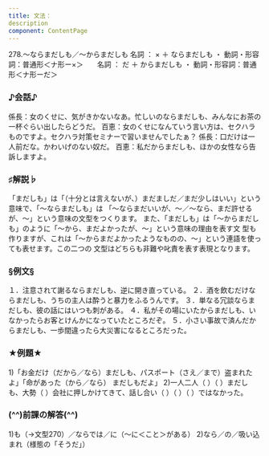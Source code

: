 ```yaml
---
title: 文法：
description
component: ContentPage
---
```



278.～ならまだしも／～からまだしも
名詞 ： × ＋ ならまだしも ・
動詞・形容詞：普通形＜ナ形ー×＞      
名詞 ： だ ＋ からまだしも ・
動詞・形容詞：普通形＜ナ形ーだ＞      
### ♪会話♪
係長：女のくせに、気がきかないなあ。忙しいのならまだしも、みんなにお茶の一杯ぐらい出したらどうだ。 百恵：女のくせになんていう言い方は、セクハラものですよ。セクハラ対策セミナーで習いませんでしたぁ？ 係長：口だけは一人前だな。かわいげのない奴だ。
百恵：私だからまだしも、ほかの女性なら告訴しますよ。
### ♯解説♭
「まだしも」は「（十分とは言えないが、）まだましだ／まだ少しはいい」という意味で、「～ならまだしも」は 「～ならまだいいが、～／～なら、まだ許せるが、～」という意味の文型をつくります。
また、「まだしも」は「～からまだしも」のように「～から、まだよかったが、～」という意味の理由を表す文 型も作りますが、これは「～からまだよかったようなものの、～」という連語を使っても表せます。この二つの 文型はどちらも非難や叱責を表す表現となります。
### §例文§
１．注意されて謝るならまだしも、逆に開き直っている。
２．酒を飲むだけならまだしも、うちの主人は酔うと暴力をふるうんです。
３．単なる冗談ならまだしも、彼の話にはいつも刺がある。
４．私がその場にいたからまだしも、いなかったらお客とけんかになっていたところだぞ。
５．小さい事故で済んだからまだしも、一歩間違ったら大災害になるところだった。
### ★例題★
1)「お金だけ（だから／なら）まだしも、パスポート（さえ／まで）盗まれたよ」「命があった（から／なら）
まだしもだよ」
2)一人二人（ ）（ ）まだしも、大勢（ ）会社に押しかけてきて、話し合い（ ）（ ）（ ）ではなかった。
### (^^)前課の解答(^^)
1)も（→文型270）／ならでは／に（～に＜こと＞がある）
2)なら／の／吸い込まれ（様態の「そうだ」）
